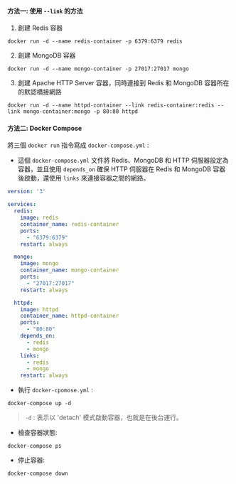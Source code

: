 
#### 方法一: 使用 `--link` 的方法
1. 創建 Redis 容器
```shell
docker run -d --name redis-container -p 6379:6379 redis
```
2. 創建 MongoDB 容器
```shell
docker run -d --name mongo-container -p 27017:27017 mongo
```
3. 創建 Apache HTTP Server 容器，同時連接到 Redis 和 MongoDB 容器所在的默認橋接網路
```shell
docker run -d --name httpd-container --link redis-container:redis --link mongo-container:mongo -p 80:80 httpd
```

#### 方法二: Docker Compose
將三個 `docker run` 指令寫成 `docker-compose.yml` : 
- 這個 `docker-compose.yml` 文件將 Redis、MongoDB 和 HTTP 伺服器設定為容器，並且使用 `depends_on` 確保 HTTP 伺服器在 Redis 和 MongoDB 容器後啟動，還使用 `links` 來連接容器之間的網路。
```yaml
version: '3'

services:
  redis:
    image: redis
    container_name: redis-container
    ports:
      - "6379:6379"
    restart: always

  mongo:
    image: mongo
    container_name: mongo-container
    ports:
      - "27017:27017"
    restart: always

  httpd:
    image: httpd
    container_name: httpd-container
    ports:
      - "80:80"
    depends_on:
      - redis
      - mongo
    links:
      - redis
      - mongo
    restart: always
```
- 執行 `docker-cpomose.yml` : 
```shell
docker-compose up -d
```
> `-d` : 表示以 'detach' 模式啟動容器，也就是在後台運行。

- 檢查容器狀態:
```shell
docker-compose ps
```
- 停止容器:
```shell
docker-compose down
```
